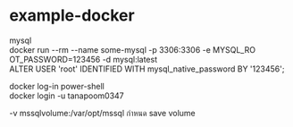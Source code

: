 # example-docker  
  
mysql  
docker run --rm --name some-mysql -p 3306:3306 -e MYSQL_RO
OT_PASSWORD=123456 -d mysql:latest  
ALTER USER 'root' IDENTIFIED WITH mysql_native_password BY '123456';  
  
docker log-in power-shell  
docker login -u tanapoom0347  
  
-v mssqlvolume:/var/opt/mssql กำหนด save volume
